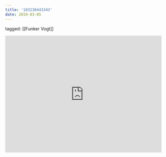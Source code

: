 ```yaml
---
title: '183238443343'
date: 2019-03-05
---
```

tagged: [[Funker Vogt]]
<iframe allow="accelerometer; autoplay; clipboard-write; encrypted-media; gyroscope; picture-in-picture" allowfullscreen="" frameborder="0" height="375" id="youtube_iframe" src="https://www.youtube.com/embed/0V6Egbc8PVU?feature=oembed&amp;enablejsapi=1&amp;origin=https://safe.txmblr.com&amp;wmode=opaque" width="500"></iframe>